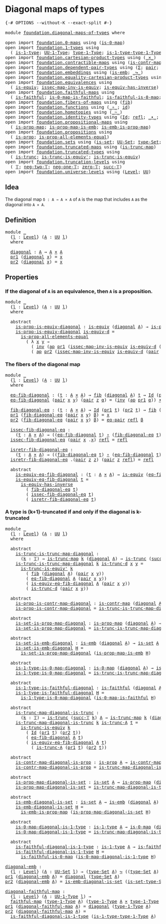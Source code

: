 # Diagonal maps of types

<pre class="Agda"><a id="35" class="Symbol">{-#</a> <a id="39" class="Keyword">OPTIONS</a> <a id="47" class="Pragma">--without-K</a> <a id="59" class="Pragma">--exact-split</a> <a id="73" class="Symbol">#-}</a>

<a id="78" class="Keyword">module</a> <a id="85" href="foundation.diagonal-maps-of-types.html" class="Module">foundation.diagonal-maps-of-types</a> <a id="119" class="Keyword">where</a>

<a id="126" class="Keyword">open</a> <a id="131" class="Keyword">import</a> <a id="138" href="foundation.0-maps.html" class="Module">foundation.0-maps</a> <a id="156" class="Keyword">using</a> <a id="162" class="Symbol">(</a><a id="163" href="foundation-core.0-maps.html#1168" class="Function">is-0-map</a><a id="171" class="Symbol">)</a>
<a id="173" class="Keyword">open</a> <a id="178" class="Keyword">import</a> <a id="185" href="foundation.1-types.html" class="Module">foundation.1-types</a> <a id="204" class="Keyword">using</a>
  <a id="212" class="Symbol">(</a> <a id="214" href="foundation-core.1-types.html#654" class="Function">is-1-type</a><a id="223" class="Symbol">;</a> <a id="225" href="foundation-core.1-types.html#720" class="Function">UU-1-Type</a><a id="234" class="Symbol">;</a> <a id="236" href="foundation-core.1-types.html#792" class="Function">type-1-Type</a><a id="247" class="Symbol">;</a> <a id="249" href="foundation-core.1-types.html#869" class="Function">is-1-type-type-1-Type</a><a id="270" class="Symbol">)</a>
<a id="272" class="Keyword">open</a> <a id="277" class="Keyword">import</a> <a id="284" href="foundation.cartesian-product-types.html" class="Module">foundation.cartesian-product-types</a> <a id="319" class="Keyword">using</a> <a id="325" class="Symbol">(</a><a id="326" href="foundation-core.cartesian-product-types.html#577" class="Function Operator">_×_</a><a id="329" class="Symbol">)</a>
<a id="331" class="Keyword">open</a> <a id="336" class="Keyword">import</a> <a id="343" href="foundation.contractible-maps.html" class="Module">foundation.contractible-maps</a> <a id="372" class="Keyword">using</a> <a id="378" class="Symbol">(</a><a id="379" href="foundation-core.contractible-maps.html#1464" class="Function">is-contr-map</a><a id="391" class="Symbol">)</a>
<a id="393" class="Keyword">open</a> <a id="398" class="Keyword">import</a> <a id="405" href="foundation.dependent-pair-types.html" class="Module">foundation.dependent-pair-types</a> <a id="437" class="Keyword">using</a> <a id="443" class="Symbol">(</a><a id="444" href="foundation-core.dependent-pair-types.html#502" class="Record">Σ</a><a id="445" class="Symbol">;</a> <a id="447" href="foundation-core.dependent-pair-types.html#575" class="InductiveConstructor">pair</a><a id="451" class="Symbol">;</a> <a id="453" href="foundation-core.dependent-pair-types.html#592" class="Field">pr1</a><a id="456" class="Symbol">;</a> <a id="458" href="foundation-core.dependent-pair-types.html#604" class="Field">pr2</a><a id="461" class="Symbol">)</a>
<a id="463" class="Keyword">open</a> <a id="468" class="Keyword">import</a> <a id="475" href="foundation.embeddings.html" class="Module">foundation.embeddings</a> <a id="497" class="Keyword">using</a> <a id="503" class="Symbol">(</a><a id="504" href="foundation-core.embeddings.html#980" class="Function">is-emb</a><a id="510" class="Symbol">;</a> <a id="512" href="foundation-core.embeddings.html#1062" class="Function Operator">_↪_</a><a id="515" class="Symbol">)</a>
<a id="517" class="Keyword">open</a> <a id="522" class="Keyword">import</a> <a id="529" href="foundation.equality-cartesian-product-types.html" class="Module">foundation.equality-cartesian-product-types</a> <a id="573" class="Keyword">using</a> <a id="579" class="Symbol">(</a><a id="580" href="foundation.equality-cartesian-product-types.html#1267" class="Function">eq-pair</a><a id="587" class="Symbol">)</a>
<a id="589" class="Keyword">open</a> <a id="594" class="Keyword">import</a> <a id="601" href="foundation.equivalences.html" class="Module">foundation.equivalences</a> <a id="625" class="Keyword">using</a>
  <a id="633" class="Symbol">(</a> <a id="635" href="foundation-core.equivalences.html#1542" class="Function">is-equiv</a><a id="643" class="Symbol">;</a> <a id="645" href="foundation-core.equivalences.html#4251" class="Function">issec-map-inv-is-equiv</a><a id="667" class="Symbol">;</a> <a id="669" href="foundation-core.equivalences.html#2999" class="Function">is-equiv-has-inverse</a><a id="689" class="Symbol">)</a>
<a id="691" class="Keyword">open</a> <a id="696" class="Keyword">import</a> <a id="703" href="foundation.faithful-maps.html" class="Module">foundation.faithful-maps</a> <a id="728" class="Keyword">using</a>
  <a id="736" class="Symbol">(</a> <a id="738" href="foundation-core.faithful-maps.html#1676" class="Function">is-faithful</a><a id="749" class="Symbol">;</a> <a id="751" href="foundation-core.faithful-maps.html#3598" class="Function">is-0-map-is-faithful</a><a id="771" class="Symbol">;</a> <a id="773" href="foundation-core.faithful-maps.html#3767" class="Function">is-faithful-is-0-map</a><a id="793" class="Symbol">;</a> <a id="795" href="foundation-core.faithful-maps.html#1766" class="Function">faithful-map</a><a id="807" class="Symbol">)</a>
<a id="809" class="Keyword">open</a> <a id="814" class="Keyword">import</a> <a id="821" href="foundation.fibers-of-maps.html" class="Module">foundation.fibers-of-maps</a> <a id="847" class="Keyword">using</a> <a id="853" class="Symbol">(</a><a id="854" href="foundation-core.fibers-of-maps.html#928" class="Function">fib</a><a id="857" class="Symbol">)</a>
<a id="859" class="Keyword">open</a> <a id="864" class="Keyword">import</a> <a id="871" href="foundation.functions.html" class="Module">foundation.functions</a> <a id="892" class="Keyword">using</a> <a id="898" class="Symbol">(</a><a id="899" href="foundation-core.functions.html#407" class="Function Operator">_∘_</a><a id="902" class="Symbol">;</a> <a id="904" href="foundation-core.functions.html#309" class="Function">id</a><a id="906" class="Symbol">)</a>
<a id="908" class="Keyword">open</a> <a id="913" class="Keyword">import</a> <a id="920" href="foundation.homotopies.html" class="Module">foundation.homotopies</a> <a id="942" class="Keyword">using</a> <a id="948" class="Symbol">(</a><a id="949" href="foundation-core.homotopies.html#545" class="Function Operator">_~_</a><a id="952" class="Symbol">)</a>
<a id="954" class="Keyword">open</a> <a id="959" class="Keyword">import</a> <a id="966" href="foundation.identity-types.html" class="Module">foundation.identity-types</a> <a id="992" class="Keyword">using</a> <a id="998" class="Symbol">(</a><a id="999" href="foundation-core.identity-types.html#1754" class="Datatype">Id</a><a id="1001" class="Symbol">;</a> <a id="1003" href="foundation-core.identity-types.html#1807" class="InductiveConstructor">refl</a><a id="1007" class="Symbol">;</a> <a id="1009" href="foundation-core.identity-types.html#2412" class="Function Operator">_∙_</a><a id="1012" class="Symbol">;</a> <a id="1014" href="foundation-core.identity-types.html#2716" class="Function">inv</a><a id="1017" class="Symbol">;</a> <a id="1019" href="foundation-core.identity-types.html#4017" class="Function">ap</a><a id="1021" class="Symbol">)</a>
<a id="1023" class="Keyword">open</a> <a id="1028" class="Keyword">import</a> <a id="1035" href="foundation.propositional-maps.html" class="Module">foundation.propositional-maps</a> <a id="1065" class="Keyword">using</a>
  <a id="1073" class="Symbol">(</a> <a id="1075" href="foundation-core.propositional-maps.html#1250" class="Function">is-prop-map</a><a id="1086" class="Symbol">;</a> <a id="1088" href="foundation-core.propositional-maps.html#1866" class="Function">is-prop-map-is-emb</a><a id="1106" class="Symbol">;</a> <a id="1108" href="foundation-core.propositional-maps.html#1524" class="Function">is-emb-is-prop-map</a><a id="1126" class="Symbol">)</a>
<a id="1128" class="Keyword">open</a> <a id="1133" class="Keyword">import</a> <a id="1140" href="foundation.propositions.html" class="Module">foundation.propositions</a> <a id="1164" class="Keyword">using</a>
  <a id="1172" class="Symbol">(</a> <a id="1174" href="foundation-core.propositions.html#1295" class="Function">is-prop</a><a id="1181" class="Symbol">;</a> <a id="1183" href="foundation-core.propositions.html#2393" class="Function">is-prop-all-elements-equal</a><a id="1209" class="Symbol">)</a>
<a id="1211" class="Keyword">open</a> <a id="1216" class="Keyword">import</a> <a id="1223" href="foundation.sets.html" class="Module">foundation.sets</a> <a id="1239" class="Keyword">using</a> <a id="1245" class="Symbol">(</a><a id="1246" href="foundation-core.sets.html#1099" class="Function">is-set</a><a id="1252" class="Symbol">;</a> <a id="1254" href="foundation-core.sets.html#1177" class="Function">UU-Set</a><a id="1260" class="Symbol">;</a> <a id="1262" href="foundation-core.sets.html#1291" class="Function">type-Set</a><a id="1270" class="Symbol">;</a> <a id="1272" href="foundation-core.sets.html#1342" class="Function">is-set-type-Set</a><a id="1287" class="Symbol">)</a>
<a id="1289" class="Keyword">open</a> <a id="1294" class="Keyword">import</a> <a id="1301" href="foundation.truncated-maps.html" class="Module">foundation.truncated-maps</a> <a id="1327" class="Keyword">using</a> <a id="1333" class="Symbol">(</a><a id="1334" href="foundation-core.truncated-maps.html#1873" class="Function">is-trunc-map</a><a id="1346" class="Symbol">)</a>
<a id="1348" class="Keyword">open</a> <a id="1353" class="Keyword">import</a> <a id="1360" href="foundation.truncated-types.html" class="Module">foundation.truncated-types</a> <a id="1387" class="Keyword">using</a>
  <a id="1395" class="Symbol">(</a> <a id="1397" href="foundation-core.truncated-types.html#1727" class="Function">is-trunc</a><a id="1405" class="Symbol">;</a> <a id="1407" href="foundation-core.truncated-types.html#4583" class="Function">is-trunc-is-equiv&#39;</a><a id="1425" class="Symbol">;</a> <a id="1427" href="foundation-core.truncated-types.html#4149" class="Function">is-trunc-is-equiv</a><a id="1444" class="Symbol">)</a>
<a id="1446" class="Keyword">open</a> <a id="1451" class="Keyword">import</a> <a id="1458" href="foundation.truncation-levels.html" class="Module">foundation.truncation-levels</a> <a id="1487" class="Keyword">using</a>
  <a id="1495" class="Symbol">(</a> <a id="1497" href="foundation-core.truncation-levels.html#382" class="Datatype">𝕋</a><a id="1498" class="Symbol">;</a> <a id="1500" href="foundation-core.truncation-levels.html#403" class="InductiveConstructor">neg-two-𝕋</a><a id="1509" class="Symbol">;</a> <a id="1511" href="foundation-core.truncation-levels.html#435" class="Function">neg-one-𝕋</a><a id="1520" class="Symbol">;</a> <a id="1522" href="foundation-core.truncation-levels.html#479" class="Function">zero-𝕋</a><a id="1528" class="Symbol">;</a> <a id="1530" href="foundation-core.truncation-levels.html#419" class="InductiveConstructor">succ-𝕋</a><a id="1536" class="Symbol">)</a>
<a id="1538" class="Keyword">open</a> <a id="1543" class="Keyword">import</a> <a id="1550" href="foundation.universe-levels.html" class="Module">foundation.universe-levels</a> <a id="1577" class="Keyword">using</a> <a id="1583" class="Symbol">(</a><a id="1584" href="Agda.Primitive.html#597" class="Postulate">Level</a><a id="1589" class="Symbol">;</a> <a id="1591" href="foundation-core.universe-levels.html#222" class="Primitive">UU</a><a id="1593" class="Symbol">)</a>
</pre>
## Idea

The diagonal map `δ : A → A × A` of `A` is the map that includes `A` as the diagonal into `A × A`.

## Definition

<pre class="Agda"><a id="1732" class="Keyword">module</a> <a id="1739" href="foundation.diagonal-maps-of-types.html#1739" class="Module">_</a>
  <a id="1743" class="Symbol">{</a><a id="1744" href="foundation.diagonal-maps-of-types.html#1744" class="Bound">l</a> <a id="1746" class="Symbol">:</a> <a id="1748" href="Agda.Primitive.html#597" class="Postulate">Level</a><a id="1753" class="Symbol">}</a> <a id="1755" class="Symbol">(</a><a id="1756" href="foundation.diagonal-maps-of-types.html#1756" class="Bound">A</a> <a id="1758" class="Symbol">:</a> <a id="1760" href="foundation-core.universe-levels.html#222" class="Primitive">UU</a> <a id="1763" href="foundation.diagonal-maps-of-types.html#1744" class="Bound">l</a><a id="1764" class="Symbol">)</a>
  <a id="1768" class="Keyword">where</a>

  <a id="1777" href="foundation.diagonal-maps-of-types.html#1777" class="Function">diagonal</a> <a id="1786" class="Symbol">:</a> <a id="1788" href="foundation.diagonal-maps-of-types.html#1756" class="Bound">A</a> <a id="1790" class="Symbol">→</a> <a id="1792" href="foundation.diagonal-maps-of-types.html#1756" class="Bound">A</a> <a id="1794" href="foundation-core.cartesian-product-types.html#577" class="Function Operator">×</a> <a id="1796" href="foundation.diagonal-maps-of-types.html#1756" class="Bound">A</a>
  <a id="1800" href="foundation-core.dependent-pair-types.html#592" class="Field">pr1</a> <a id="1804" class="Symbol">(</a><a id="1805" href="foundation.diagonal-maps-of-types.html#1777" class="Function">diagonal</a> <a id="1814" href="foundation.diagonal-maps-of-types.html#1814" class="Bound">x</a><a id="1815" class="Symbol">)</a> <a id="1817" class="Symbol">=</a> <a id="1819" href="foundation.diagonal-maps-of-types.html#1814" class="Bound">x</a>
  <a id="1823" href="foundation-core.dependent-pair-types.html#604" class="Field">pr2</a> <a id="1827" class="Symbol">(</a><a id="1828" href="foundation.diagonal-maps-of-types.html#1777" class="Function">diagonal</a> <a id="1837" href="foundation.diagonal-maps-of-types.html#1837" class="Bound">x</a><a id="1838" class="Symbol">)</a> <a id="1840" class="Symbol">=</a> <a id="1842" href="foundation.diagonal-maps-of-types.html#1837" class="Bound">x</a>
</pre>
## Properties

### If the diagonal of `A` is an equivalence, then `A` is a proposition.

<pre class="Agda"><a id="1946" class="Keyword">module</a> <a id="1953" href="foundation.diagonal-maps-of-types.html#1953" class="Module">_</a>
  <a id="1957" class="Symbol">{</a><a id="1958" href="foundation.diagonal-maps-of-types.html#1958" class="Bound">l</a> <a id="1960" class="Symbol">:</a> <a id="1962" href="Agda.Primitive.html#597" class="Postulate">Level</a><a id="1967" class="Symbol">}</a> <a id="1969" class="Symbol">(</a><a id="1970" href="foundation.diagonal-maps-of-types.html#1970" class="Bound">A</a> <a id="1972" class="Symbol">:</a> <a id="1974" href="foundation-core.universe-levels.html#222" class="Primitive">UU</a> <a id="1977" href="foundation.diagonal-maps-of-types.html#1958" class="Bound">l</a><a id="1978" class="Symbol">)</a>
  <a id="1982" class="Keyword">where</a>

  <a id="1991" class="Keyword">abstract</a>
    <a id="2004" href="foundation.diagonal-maps-of-types.html#2004" class="Function">is-prop-is-equiv-diagonal</a> <a id="2030" class="Symbol">:</a> <a id="2032" href="foundation-core.equivalences.html#1542" class="Function">is-equiv</a> <a id="2041" class="Symbol">(</a><a id="2042" href="foundation.diagonal-maps-of-types.html#1777" class="Function">diagonal</a> <a id="2051" href="foundation.diagonal-maps-of-types.html#1970" class="Bound">A</a><a id="2052" class="Symbol">)</a> <a id="2054" class="Symbol">→</a> <a id="2056" href="foundation-core.propositions.html#1295" class="Function">is-prop</a> <a id="2064" href="foundation.diagonal-maps-of-types.html#1970" class="Bound">A</a>
    <a id="2070" href="foundation.diagonal-maps-of-types.html#2004" class="Function">is-prop-is-equiv-diagonal</a> <a id="2096" href="foundation.diagonal-maps-of-types.html#2096" class="Bound">is-equiv-d</a> <a id="2107" class="Symbol">=</a>
      <a id="2115" href="foundation-core.propositions.html#2393" class="Function">is-prop-all-elements-equal</a>
        <a id="2150" class="Symbol">(</a> <a id="2152" class="Symbol">λ</a> <a id="2154" href="foundation.diagonal-maps-of-types.html#2154" class="Bound">x</a> <a id="2156" href="foundation.diagonal-maps-of-types.html#2156" class="Bound">y</a> <a id="2158" class="Symbol">→</a>
          <a id="2170" class="Symbol">(</a> <a id="2172" href="foundation-core.identity-types.html#2716" class="Function">inv</a> <a id="2176" class="Symbol">(</a><a id="2177" href="foundation-core.identity-types.html#4017" class="Function">ap</a> <a id="2180" href="foundation-core.dependent-pair-types.html#592" class="Field">pr1</a> <a id="2184" class="Symbol">(</a><a id="2185" href="foundation-core.equivalences.html#4251" class="Function">issec-map-inv-is-equiv</a> <a id="2208" href="foundation.diagonal-maps-of-types.html#2096" class="Bound">is-equiv-d</a> <a id="2219" class="Symbol">(</a><a id="2220" href="foundation-core.dependent-pair-types.html#575" class="InductiveConstructor">pair</a> <a id="2225" href="foundation.diagonal-maps-of-types.html#2154" class="Bound">x</a> <a id="2227" href="foundation.diagonal-maps-of-types.html#2156" class="Bound">y</a><a id="2228" class="Symbol">))))</a> <a id="2233" href="foundation-core.identity-types.html#2412" class="Function Operator">∙</a>
          <a id="2245" class="Symbol">(</a> <a id="2247" href="foundation-core.identity-types.html#4017" class="Function">ap</a> <a id="2250" href="foundation-core.dependent-pair-types.html#604" class="Field">pr2</a> <a id="2254" class="Symbol">(</a><a id="2255" href="foundation-core.equivalences.html#4251" class="Function">issec-map-inv-is-equiv</a> <a id="2278" href="foundation.diagonal-maps-of-types.html#2096" class="Bound">is-equiv-d</a> <a id="2289" class="Symbol">(</a><a id="2290" href="foundation-core.dependent-pair-types.html#575" class="InductiveConstructor">pair</a> <a id="2295" href="foundation.diagonal-maps-of-types.html#2154" class="Bound">x</a> <a id="2297" href="foundation.diagonal-maps-of-types.html#2156" class="Bound">y</a><a id="2298" class="Symbol">))))</a>
</pre>
### The fibers of the diagonal map

<pre class="Agda"><a id="2352" class="Keyword">module</a> <a id="2359" href="foundation.diagonal-maps-of-types.html#2359" class="Module">_</a>
  <a id="2363" class="Symbol">{</a><a id="2364" href="foundation.diagonal-maps-of-types.html#2364" class="Bound">l</a> <a id="2366" class="Symbol">:</a> <a id="2368" href="Agda.Primitive.html#597" class="Postulate">Level</a><a id="2373" class="Symbol">}</a> <a id="2375" class="Symbol">(</a><a id="2376" href="foundation.diagonal-maps-of-types.html#2376" class="Bound">A</a> <a id="2378" class="Symbol">:</a> <a id="2380" href="foundation-core.universe-levels.html#222" class="Primitive">UU</a> <a id="2383" href="foundation.diagonal-maps-of-types.html#2364" class="Bound">l</a><a id="2384" class="Symbol">)</a>
  <a id="2388" class="Keyword">where</a>

  <a id="2397" href="foundation.diagonal-maps-of-types.html#2397" class="Function">eq-fib-diagonal</a> <a id="2413" class="Symbol">:</a> <a id="2415" class="Symbol">(</a><a id="2416" href="foundation.diagonal-maps-of-types.html#2416" class="Bound">t</a> <a id="2418" class="Symbol">:</a> <a id="2420" href="foundation.diagonal-maps-of-types.html#2376" class="Bound">A</a> <a id="2422" href="foundation-core.cartesian-product-types.html#577" class="Function Operator">×</a> <a id="2424" href="foundation.diagonal-maps-of-types.html#2376" class="Bound">A</a><a id="2425" class="Symbol">)</a> <a id="2427" class="Symbol">→</a> <a id="2429" href="foundation-core.fibers-of-maps.html#928" class="Function">fib</a> <a id="2433" class="Symbol">(</a><a id="2434" href="foundation.diagonal-maps-of-types.html#1777" class="Function">diagonal</a> <a id="2443" href="foundation.diagonal-maps-of-types.html#2376" class="Bound">A</a><a id="2444" class="Symbol">)</a> <a id="2446" href="foundation.diagonal-maps-of-types.html#2416" class="Bound">t</a> <a id="2448" class="Symbol">→</a> <a id="2450" href="foundation-core.identity-types.html#1754" class="Datatype">Id</a> <a id="2453" class="Symbol">(</a><a id="2454" href="foundation-core.dependent-pair-types.html#592" class="Field">pr1</a> <a id="2458" href="foundation.diagonal-maps-of-types.html#2416" class="Bound">t</a><a id="2459" class="Symbol">)</a> <a id="2461" class="Symbol">(</a><a id="2462" href="foundation-core.dependent-pair-types.html#604" class="Field">pr2</a> <a id="2466" href="foundation.diagonal-maps-of-types.html#2416" class="Bound">t</a><a id="2467" class="Symbol">)</a>
  <a id="2471" href="foundation.diagonal-maps-of-types.html#2397" class="Function">eq-fib-diagonal</a> <a id="2487" class="Symbol">(</a><a id="2488" href="foundation-core.dependent-pair-types.html#575" class="InductiveConstructor">pair</a> <a id="2493" href="foundation.diagonal-maps-of-types.html#2493" class="Bound">x</a> <a id="2495" href="foundation.diagonal-maps-of-types.html#2495" class="Bound">y</a><a id="2496" class="Symbol">)</a> <a id="2498" class="Symbol">(</a><a id="2499" href="foundation-core.dependent-pair-types.html#575" class="InductiveConstructor">pair</a> <a id="2504" href="foundation.diagonal-maps-of-types.html#2504" class="Bound">z</a> <a id="2506" href="foundation.diagonal-maps-of-types.html#2506" class="Bound">α</a><a id="2507" class="Symbol">)</a> <a id="2509" class="Symbol">=</a> <a id="2511" class="Symbol">(</a><a id="2512" href="foundation-core.identity-types.html#2716" class="Function">inv</a> <a id="2516" class="Symbol">(</a><a id="2517" href="foundation-core.identity-types.html#4017" class="Function">ap</a> <a id="2520" href="foundation-core.dependent-pair-types.html#592" class="Field">pr1</a> <a id="2524" href="foundation.diagonal-maps-of-types.html#2506" class="Bound">α</a><a id="2525" class="Symbol">))</a> <a id="2528" href="foundation-core.identity-types.html#2412" class="Function Operator">∙</a> <a id="2530" class="Symbol">(</a><a id="2531" href="foundation-core.identity-types.html#4017" class="Function">ap</a> <a id="2534" href="foundation-core.dependent-pair-types.html#604" class="Field">pr2</a> <a id="2538" href="foundation.diagonal-maps-of-types.html#2506" class="Bound">α</a><a id="2539" class="Symbol">)</a>
  
  <a id="2546" href="foundation.diagonal-maps-of-types.html#2546" class="Function">fib-diagonal-eq</a> <a id="2562" class="Symbol">:</a> <a id="2564" class="Symbol">(</a><a id="2565" href="foundation.diagonal-maps-of-types.html#2565" class="Bound">t</a> <a id="2567" class="Symbol">:</a> <a id="2569" href="foundation.diagonal-maps-of-types.html#2376" class="Bound">A</a> <a id="2571" href="foundation-core.cartesian-product-types.html#577" class="Function Operator">×</a> <a id="2573" href="foundation.diagonal-maps-of-types.html#2376" class="Bound">A</a><a id="2574" class="Symbol">)</a> <a id="2576" class="Symbol">→</a> <a id="2578" href="foundation-core.identity-types.html#1754" class="Datatype">Id</a> <a id="2581" class="Symbol">(</a><a id="2582" href="foundation-core.dependent-pair-types.html#592" class="Field">pr1</a> <a id="2586" href="foundation.diagonal-maps-of-types.html#2565" class="Bound">t</a><a id="2587" class="Symbol">)</a> <a id="2589" class="Symbol">(</a><a id="2590" href="foundation-core.dependent-pair-types.html#604" class="Field">pr2</a> <a id="2594" href="foundation.diagonal-maps-of-types.html#2565" class="Bound">t</a><a id="2595" class="Symbol">)</a> <a id="2597" class="Symbol">→</a> <a id="2599" href="foundation-core.fibers-of-maps.html#928" class="Function">fib</a> <a id="2603" class="Symbol">(</a><a id="2604" href="foundation.diagonal-maps-of-types.html#1777" class="Function">diagonal</a> <a id="2613" href="foundation.diagonal-maps-of-types.html#2376" class="Bound">A</a><a id="2614" class="Symbol">)</a> <a id="2616" href="foundation.diagonal-maps-of-types.html#2565" class="Bound">t</a>
  <a id="2620" href="foundation-core.dependent-pair-types.html#592" class="Field">pr1</a> <a id="2624" class="Symbol">(</a><a id="2625" href="foundation.diagonal-maps-of-types.html#2546" class="Function">fib-diagonal-eq</a> <a id="2641" class="Symbol">(</a><a id="2642" href="foundation-core.dependent-pair-types.html#575" class="InductiveConstructor">pair</a> <a id="2647" href="foundation.diagonal-maps-of-types.html#2647" class="Bound">x</a> <a id="2649" href="foundation.diagonal-maps-of-types.html#2649" class="Bound">y</a><a id="2650" class="Symbol">)</a> <a id="2652" href="foundation.diagonal-maps-of-types.html#2652" class="Bound">β</a><a id="2653" class="Symbol">)</a> <a id="2655" class="Symbol">=</a> <a id="2657" href="foundation.diagonal-maps-of-types.html#2647" class="Bound">x</a>
  <a id="2661" href="foundation-core.dependent-pair-types.html#604" class="Field">pr2</a> <a id="2665" class="Symbol">(</a><a id="2666" href="foundation.diagonal-maps-of-types.html#2546" class="Function">fib-diagonal-eq</a> <a id="2682" class="Symbol">(</a><a id="2683" href="foundation-core.dependent-pair-types.html#575" class="InductiveConstructor">pair</a> <a id="2688" href="foundation.diagonal-maps-of-types.html#2688" class="Bound">x</a> <a id="2690" href="foundation.diagonal-maps-of-types.html#2690" class="Bound">y</a><a id="2691" class="Symbol">)</a> <a id="2693" href="foundation.diagonal-maps-of-types.html#2693" class="Bound">β</a><a id="2694" class="Symbol">)</a> <a id="2696" class="Symbol">=</a> <a id="2698" href="foundation.equality-cartesian-product-types.html#1267" class="Function">eq-pair</a> <a id="2706" href="foundation-core.identity-types.html#1807" class="InductiveConstructor">refl</a> <a id="2711" href="foundation.diagonal-maps-of-types.html#2693" class="Bound">β</a>
  
  <a id="2718" href="foundation.diagonal-maps-of-types.html#2718" class="Function">issec-fib-diagonal-eq</a> <a id="2740" class="Symbol">:</a>
    <a id="2746" class="Symbol">(</a><a id="2747" href="foundation.diagonal-maps-of-types.html#2747" class="Bound">t</a> <a id="2749" class="Symbol">:</a> <a id="2751" href="foundation.diagonal-maps-of-types.html#2376" class="Bound">A</a> <a id="2753" href="foundation-core.cartesian-product-types.html#577" class="Function Operator">×</a> <a id="2755" href="foundation.diagonal-maps-of-types.html#2376" class="Bound">A</a><a id="2756" class="Symbol">)</a> <a id="2758" class="Symbol">→</a> <a id="2760" class="Symbol">((</a><a id="2762" href="foundation.diagonal-maps-of-types.html#2397" class="Function">eq-fib-diagonal</a> <a id="2778" href="foundation.diagonal-maps-of-types.html#2747" class="Bound">t</a><a id="2779" class="Symbol">)</a> <a id="2781" href="foundation-core.functions.html#407" class="Function Operator">∘</a> <a id="2783" class="Symbol">(</a><a id="2784" href="foundation.diagonal-maps-of-types.html#2546" class="Function">fib-diagonal-eq</a> <a id="2800" href="foundation.diagonal-maps-of-types.html#2747" class="Bound">t</a><a id="2801" class="Symbol">))</a> <a id="2804" href="foundation-core.homotopies.html#545" class="Function Operator">~</a> <a id="2806" href="foundation-core.functions.html#309" class="Function">id</a>
  <a id="2811" href="foundation.diagonal-maps-of-types.html#2718" class="Function">issec-fib-diagonal-eq</a> <a id="2833" class="Symbol">(</a><a id="2834" href="foundation-core.dependent-pair-types.html#575" class="InductiveConstructor">pair</a> <a id="2839" href="foundation.diagonal-maps-of-types.html#2839" class="Bound">x</a> <a id="2841" class="DottedPattern Symbol">.</a><a id="2842" href="foundation.diagonal-maps-of-types.html#2839" class="DottedPattern Bound">x</a><a id="2843" class="Symbol">)</a> <a id="2845" href="foundation-core.identity-types.html#1807" class="InductiveConstructor">refl</a> <a id="2850" class="Symbol">=</a> <a id="2852" href="foundation-core.identity-types.html#1807" class="InductiveConstructor">refl</a>
  
  <a id="2862" href="foundation.diagonal-maps-of-types.html#2862" class="Function">isretr-fib-diagonal-eq</a> <a id="2885" class="Symbol">:</a>
    <a id="2891" class="Symbol">(</a><a id="2892" href="foundation.diagonal-maps-of-types.html#2892" class="Bound">t</a> <a id="2894" class="Symbol">:</a> <a id="2896" href="foundation.diagonal-maps-of-types.html#2376" class="Bound">A</a> <a id="2898" href="foundation-core.cartesian-product-types.html#577" class="Function Operator">×</a> <a id="2900" href="foundation.diagonal-maps-of-types.html#2376" class="Bound">A</a><a id="2901" class="Symbol">)</a> <a id="2903" class="Symbol">→</a> <a id="2905" class="Symbol">((</a><a id="2907" href="foundation.diagonal-maps-of-types.html#2546" class="Function">fib-diagonal-eq</a> <a id="2923" href="foundation.diagonal-maps-of-types.html#2892" class="Bound">t</a><a id="2924" class="Symbol">)</a> <a id="2926" href="foundation-core.functions.html#407" class="Function Operator">∘</a> <a id="2928" class="Symbol">(</a><a id="2929" href="foundation.diagonal-maps-of-types.html#2397" class="Function">eq-fib-diagonal</a> <a id="2945" href="foundation.diagonal-maps-of-types.html#2892" class="Bound">t</a><a id="2946" class="Symbol">))</a> <a id="2949" href="foundation-core.homotopies.html#545" class="Function Operator">~</a> <a id="2951" href="foundation-core.functions.html#309" class="Function">id</a>
  <a id="2956" href="foundation.diagonal-maps-of-types.html#2862" class="Function">isretr-fib-diagonal-eq</a> <a id="2979" class="DottedPattern Symbol">.(</a><a id="2981" href="foundation-core.dependent-pair-types.html#575" class="DottedPattern InductiveConstructor">pair</a> <a id="2986" href="foundation.diagonal-maps-of-types.html#2997" class="DottedPattern Bound">z</a> <a id="2988" href="foundation.diagonal-maps-of-types.html#2997" class="DottedPattern Bound">z</a><a id="2989" class="DottedPattern Symbol">)</a> <a id="2991" class="Symbol">(</a><a id="2992" href="foundation-core.dependent-pair-types.html#575" class="InductiveConstructor">pair</a> <a id="2997" href="foundation.diagonal-maps-of-types.html#2997" class="Bound">z</a> <a id="2999" href="foundation-core.identity-types.html#1807" class="InductiveConstructor">refl</a><a id="3003" class="Symbol">)</a> <a id="3005" class="Symbol">=</a> <a id="3007" href="foundation-core.identity-types.html#1807" class="InductiveConstructor">refl</a>
  
  <a id="3017" class="Keyword">abstract</a>
    <a id="3030" href="foundation.diagonal-maps-of-types.html#3030" class="Function">is-equiv-eq-fib-diagonal</a> <a id="3055" class="Symbol">:</a> <a id="3057" class="Symbol">(</a><a id="3058" href="foundation.diagonal-maps-of-types.html#3058" class="Bound">t</a> <a id="3060" class="Symbol">:</a> <a id="3062" href="foundation.diagonal-maps-of-types.html#2376" class="Bound">A</a> <a id="3064" href="foundation-core.cartesian-product-types.html#577" class="Function Operator">×</a> <a id="3066" href="foundation.diagonal-maps-of-types.html#2376" class="Bound">A</a><a id="3067" class="Symbol">)</a> <a id="3069" class="Symbol">→</a> <a id="3071" href="foundation-core.equivalences.html#1542" class="Function">is-equiv</a> <a id="3080" class="Symbol">(</a><a id="3081" href="foundation.diagonal-maps-of-types.html#2397" class="Function">eq-fib-diagonal</a> <a id="3097" href="foundation.diagonal-maps-of-types.html#3058" class="Bound">t</a><a id="3098" class="Symbol">)</a>
    <a id="3104" href="foundation.diagonal-maps-of-types.html#3030" class="Function">is-equiv-eq-fib-diagonal</a> <a id="3129" href="foundation.diagonal-maps-of-types.html#3129" class="Bound">t</a> <a id="3131" class="Symbol">=</a>
      <a id="3139" href="foundation-core.equivalences.html#2999" class="Function">is-equiv-has-inverse</a>
        <a id="3168" class="Symbol">(</a> <a id="3170" href="foundation.diagonal-maps-of-types.html#2546" class="Function">fib-diagonal-eq</a> <a id="3186" href="foundation.diagonal-maps-of-types.html#3129" class="Bound">t</a><a id="3187" class="Symbol">)</a>
        <a id="3197" class="Symbol">(</a> <a id="3199" href="foundation.diagonal-maps-of-types.html#2718" class="Function">issec-fib-diagonal-eq</a> <a id="3221" href="foundation.diagonal-maps-of-types.html#3129" class="Bound">t</a><a id="3222" class="Symbol">)</a>
        <a id="3232" class="Symbol">(</a> <a id="3234" href="foundation.diagonal-maps-of-types.html#2862" class="Function">isretr-fib-diagonal-eq</a> <a id="3257" href="foundation.diagonal-maps-of-types.html#3129" class="Bound">t</a><a id="3258" class="Symbol">)</a>
</pre>
### A type is (k+1)-truncated if and only if the diagonal is k-truncated

<pre class="Agda"><a id="3347" class="Keyword">module</a> <a id="3354" href="foundation.diagonal-maps-of-types.html#3354" class="Module">_</a>
  <a id="3358" class="Symbol">{</a><a id="3359" href="foundation.diagonal-maps-of-types.html#3359" class="Bound">l</a> <a id="3361" class="Symbol">:</a> <a id="3363" href="Agda.Primitive.html#597" class="Postulate">Level</a><a id="3368" class="Symbol">}</a> <a id="3370" class="Symbol">{</a><a id="3371" href="foundation.diagonal-maps-of-types.html#3371" class="Bound">A</a> <a id="3373" class="Symbol">:</a> <a id="3375" href="foundation-core.universe-levels.html#222" class="Primitive">UU</a> <a id="3378" href="foundation.diagonal-maps-of-types.html#3359" class="Bound">l</a><a id="3379" class="Symbol">}</a>
  <a id="3383" class="Keyword">where</a>
  
  <a id="3394" class="Keyword">abstract</a>
    <a id="3407" href="foundation.diagonal-maps-of-types.html#3407" class="Function">is-trunc-is-trunc-map-diagonal</a> <a id="3438" class="Symbol">:</a>
      <a id="3446" class="Symbol">(</a><a id="3447" href="foundation.diagonal-maps-of-types.html#3447" class="Bound">k</a> <a id="3449" class="Symbol">:</a> <a id="3451" href="foundation-core.truncation-levels.html#382" class="Datatype">𝕋</a><a id="3452" class="Symbol">)</a> <a id="3454" class="Symbol">→</a> <a id="3456" href="foundation-core.truncated-maps.html#1873" class="Function">is-trunc-map</a> <a id="3469" href="foundation.diagonal-maps-of-types.html#3447" class="Bound">k</a> <a id="3471" class="Symbol">(</a><a id="3472" href="foundation.diagonal-maps-of-types.html#1777" class="Function">diagonal</a> <a id="3481" href="foundation.diagonal-maps-of-types.html#3371" class="Bound">A</a><a id="3482" class="Symbol">)</a> <a id="3484" class="Symbol">→</a> <a id="3486" href="foundation-core.truncated-types.html#1727" class="Function">is-trunc</a> <a id="3495" class="Symbol">(</a><a id="3496" href="foundation-core.truncation-levels.html#419" class="InductiveConstructor">succ-𝕋</a> <a id="3503" href="foundation.diagonal-maps-of-types.html#3447" class="Bound">k</a><a id="3504" class="Symbol">)</a> <a id="3506" href="foundation.diagonal-maps-of-types.html#3371" class="Bound">A</a>
    <a id="3512" href="foundation.diagonal-maps-of-types.html#3407" class="Function">is-trunc-is-trunc-map-diagonal</a> <a id="3543" href="foundation.diagonal-maps-of-types.html#3543" class="Bound">k</a> <a id="3545" href="foundation.diagonal-maps-of-types.html#3545" class="Bound">is-trunc-d</a> <a id="3556" href="foundation.diagonal-maps-of-types.html#3556" class="Bound">x</a> <a id="3558" href="foundation.diagonal-maps-of-types.html#3558" class="Bound">y</a> <a id="3560" class="Symbol">=</a>
      <a id="3568" href="foundation-core.truncated-types.html#4583" class="Function">is-trunc-is-equiv&#39;</a> <a id="3587" href="foundation.diagonal-maps-of-types.html#3543" class="Bound">k</a>
        <a id="3597" class="Symbol">(</a> <a id="3599" href="foundation-core.fibers-of-maps.html#928" class="Function">fib</a> <a id="3603" class="Symbol">(</a><a id="3604" href="foundation.diagonal-maps-of-types.html#1777" class="Function">diagonal</a> <a id="3613" href="foundation.diagonal-maps-of-types.html#3371" class="Bound">A</a><a id="3614" class="Symbol">)</a> <a id="3616" class="Symbol">(</a><a id="3617" href="foundation-core.dependent-pair-types.html#575" class="InductiveConstructor">pair</a> <a id="3622" href="foundation.diagonal-maps-of-types.html#3556" class="Bound">x</a> <a id="3624" href="foundation.diagonal-maps-of-types.html#3558" class="Bound">y</a><a id="3625" class="Symbol">))</a>
        <a id="3636" class="Symbol">(</a> <a id="3638" href="foundation.diagonal-maps-of-types.html#2397" class="Function">eq-fib-diagonal</a> <a id="3654" href="foundation.diagonal-maps-of-types.html#3371" class="Bound">A</a> <a id="3656" class="Symbol">(</a><a id="3657" href="foundation-core.dependent-pair-types.html#575" class="InductiveConstructor">pair</a> <a id="3662" href="foundation.diagonal-maps-of-types.html#3556" class="Bound">x</a> <a id="3664" href="foundation.diagonal-maps-of-types.html#3558" class="Bound">y</a><a id="3665" class="Symbol">))</a>
        <a id="3676" class="Symbol">(</a> <a id="3678" href="foundation.diagonal-maps-of-types.html#3030" class="Function">is-equiv-eq-fib-diagonal</a> <a id="3703" href="foundation.diagonal-maps-of-types.html#3371" class="Bound">A</a> <a id="3705" class="Symbol">(</a><a id="3706" href="foundation-core.dependent-pair-types.html#575" class="InductiveConstructor">pair</a> <a id="3711" href="foundation.diagonal-maps-of-types.html#3556" class="Bound">x</a> <a id="3713" href="foundation.diagonal-maps-of-types.html#3558" class="Bound">y</a><a id="3714" class="Symbol">))</a>
        <a id="3725" class="Symbol">(</a> <a id="3727" href="foundation.diagonal-maps-of-types.html#3545" class="Bound">is-trunc-d</a> <a id="3738" class="Symbol">(</a><a id="3739" href="foundation-core.dependent-pair-types.html#575" class="InductiveConstructor">pair</a> <a id="3744" href="foundation.diagonal-maps-of-types.html#3556" class="Bound">x</a> <a id="3746" href="foundation.diagonal-maps-of-types.html#3558" class="Bound">y</a><a id="3747" class="Symbol">))</a>

  <a id="3753" class="Keyword">abstract</a>
    <a id="3766" href="foundation.diagonal-maps-of-types.html#3766" class="Function">is-prop-is-contr-map-diagonal</a> <a id="3796" class="Symbol">:</a> <a id="3798" href="foundation-core.contractible-maps.html#1464" class="Function">is-contr-map</a> <a id="3811" class="Symbol">(</a><a id="3812" href="foundation.diagonal-maps-of-types.html#1777" class="Function">diagonal</a> <a id="3821" href="foundation.diagonal-maps-of-types.html#3371" class="Bound">A</a><a id="3822" class="Symbol">)</a> <a id="3824" class="Symbol">→</a> <a id="3826" href="foundation-core.propositions.html#1295" class="Function">is-prop</a> <a id="3834" href="foundation.diagonal-maps-of-types.html#3371" class="Bound">A</a>
    <a id="3840" href="foundation.diagonal-maps-of-types.html#3766" class="Function">is-prop-is-contr-map-diagonal</a> <a id="3870" class="Symbol">=</a> <a id="3872" href="foundation.diagonal-maps-of-types.html#3407" class="Function">is-trunc-is-trunc-map-diagonal</a> <a id="3903" href="foundation-core.truncation-levels.html#403" class="InductiveConstructor">neg-two-𝕋</a>

  <a id="3916" class="Keyword">abstract</a>
    <a id="3929" href="foundation.diagonal-maps-of-types.html#3929" class="Function">is-set-is-prop-map-diagonal</a> <a id="3957" class="Symbol">:</a> <a id="3959" href="foundation-core.propositional-maps.html#1250" class="Function">is-prop-map</a> <a id="3971" class="Symbol">(</a><a id="3972" href="foundation.diagonal-maps-of-types.html#1777" class="Function">diagonal</a> <a id="3981" href="foundation.diagonal-maps-of-types.html#3371" class="Bound">A</a><a id="3982" class="Symbol">)</a> <a id="3984" class="Symbol">→</a> <a id="3986" href="foundation-core.sets.html#1099" class="Function">is-set</a> <a id="3993" href="foundation.diagonal-maps-of-types.html#3371" class="Bound">A</a>
    <a id="3999" href="foundation.diagonal-maps-of-types.html#3929" class="Function">is-set-is-prop-map-diagonal</a> <a id="4027" class="Symbol">=</a> <a id="4029" href="foundation.diagonal-maps-of-types.html#3407" class="Function">is-trunc-is-trunc-map-diagonal</a> <a id="4060" href="foundation-core.truncation-levels.html#435" class="Function">neg-one-𝕋</a>

  <a id="4073" class="Keyword">abstract</a>
    <a id="4086" href="foundation.diagonal-maps-of-types.html#4086" class="Function">is-set-is-emb-diagonal</a> <a id="4109" class="Symbol">:</a> <a id="4111" href="foundation-core.embeddings.html#980" class="Function">is-emb</a> <a id="4118" class="Symbol">(</a><a id="4119" href="foundation.diagonal-maps-of-types.html#1777" class="Function">diagonal</a> <a id="4128" href="foundation.diagonal-maps-of-types.html#3371" class="Bound">A</a><a id="4129" class="Symbol">)</a> <a id="4131" class="Symbol">→</a> <a id="4133" href="foundation-core.sets.html#1099" class="Function">is-set</a> <a id="4140" href="foundation.diagonal-maps-of-types.html#3371" class="Bound">A</a>
    <a id="4146" href="foundation.diagonal-maps-of-types.html#4086" class="Function">is-set-is-emb-diagonal</a> <a id="4169" href="foundation.diagonal-maps-of-types.html#4169" class="Bound">H</a> <a id="4171" class="Symbol">=</a>
      <a id="4179" href="foundation.diagonal-maps-of-types.html#3929" class="Function">is-set-is-prop-map-diagonal</a> <a id="4207" class="Symbol">(</a><a id="4208" href="foundation-core.propositional-maps.html#1866" class="Function">is-prop-map-is-emb</a> <a id="4227" href="foundation.diagonal-maps-of-types.html#4169" class="Bound">H</a><a id="4228" class="Symbol">)</a>

  <a id="4233" class="Keyword">abstract</a>
    <a id="4246" href="foundation.diagonal-maps-of-types.html#4246" class="Function">is-1-type-is-0-map-diagonal</a> <a id="4274" class="Symbol">:</a> <a id="4276" href="foundation-core.0-maps.html#1168" class="Function">is-0-map</a> <a id="4285" class="Symbol">(</a><a id="4286" href="foundation.diagonal-maps-of-types.html#1777" class="Function">diagonal</a> <a id="4295" href="foundation.diagonal-maps-of-types.html#3371" class="Bound">A</a><a id="4296" class="Symbol">)</a> <a id="4298" class="Symbol">→</a> <a id="4300" href="foundation-core.1-types.html#654" class="Function">is-1-type</a> <a id="4310" href="foundation.diagonal-maps-of-types.html#3371" class="Bound">A</a>
    <a id="4316" href="foundation.diagonal-maps-of-types.html#4246" class="Function">is-1-type-is-0-map-diagonal</a> <a id="4344" class="Symbol">=</a> <a id="4346" href="foundation.diagonal-maps-of-types.html#3407" class="Function">is-trunc-is-trunc-map-diagonal</a> <a id="4377" href="foundation-core.truncation-levels.html#479" class="Function">zero-𝕋</a>

  <a id="4387" class="Keyword">abstract</a>
    <a id="4400" href="foundation.diagonal-maps-of-types.html#4400" class="Function">is-1-type-is-faithful-diagonal</a> <a id="4431" class="Symbol">:</a> <a id="4433" href="foundation-core.faithful-maps.html#1676" class="Function">is-faithful</a> <a id="4445" class="Symbol">(</a><a id="4446" href="foundation.diagonal-maps-of-types.html#1777" class="Function">diagonal</a> <a id="4455" href="foundation.diagonal-maps-of-types.html#3371" class="Bound">A</a><a id="4456" class="Symbol">)</a> <a id="4458" class="Symbol">→</a> <a id="4460" href="foundation-core.1-types.html#654" class="Function">is-1-type</a> <a id="4470" href="foundation.diagonal-maps-of-types.html#3371" class="Bound">A</a>
    <a id="4476" href="foundation.diagonal-maps-of-types.html#4400" class="Function">is-1-type-is-faithful-diagonal</a> <a id="4507" href="foundation.diagonal-maps-of-types.html#4507" class="Bound">H</a> <a id="4509" class="Symbol">=</a>
      <a id="4517" href="foundation.diagonal-maps-of-types.html#4246" class="Function">is-1-type-is-0-map-diagonal</a> <a id="4545" class="Symbol">(</a><a id="4546" href="foundation-core.faithful-maps.html#3598" class="Function">is-0-map-is-faithful</a> <a id="4567" href="foundation.diagonal-maps-of-types.html#4507" class="Bound">H</a><a id="4568" class="Symbol">)</a>
  
  <a id="4575" class="Keyword">abstract</a>
    <a id="4588" href="foundation.diagonal-maps-of-types.html#4588" class="Function">is-trunc-map-diagonal-is-trunc</a> <a id="4619" class="Symbol">:</a> 
      <a id="4628" class="Symbol">(</a><a id="4629" href="foundation.diagonal-maps-of-types.html#4629" class="Bound">k</a> <a id="4631" class="Symbol">:</a> <a id="4633" href="foundation-core.truncation-levels.html#382" class="Datatype">𝕋</a><a id="4634" class="Symbol">)</a> <a id="4636" class="Symbol">→</a> <a id="4638" href="foundation-core.truncated-types.html#1727" class="Function">is-trunc</a> <a id="4647" class="Symbol">(</a><a id="4648" href="foundation-core.truncation-levels.html#419" class="InductiveConstructor">succ-𝕋</a> <a id="4655" href="foundation.diagonal-maps-of-types.html#4629" class="Bound">k</a><a id="4656" class="Symbol">)</a> <a id="4658" href="foundation.diagonal-maps-of-types.html#3371" class="Bound">A</a> <a id="4660" class="Symbol">→</a> <a id="4662" href="foundation-core.truncated-maps.html#1873" class="Function">is-trunc-map</a> <a id="4675" href="foundation.diagonal-maps-of-types.html#4629" class="Bound">k</a> <a id="4677" class="Symbol">(</a><a id="4678" href="foundation.diagonal-maps-of-types.html#1777" class="Function">diagonal</a> <a id="4687" href="foundation.diagonal-maps-of-types.html#3371" class="Bound">A</a><a id="4688" class="Symbol">)</a>
    <a id="4694" href="foundation.diagonal-maps-of-types.html#4588" class="Function">is-trunc-map-diagonal-is-trunc</a> <a id="4725" href="foundation.diagonal-maps-of-types.html#4725" class="Bound">k</a> <a id="4727" href="foundation.diagonal-maps-of-types.html#4727" class="Bound">is-trunc-A</a> <a id="4738" href="foundation.diagonal-maps-of-types.html#4738" class="Bound">t</a> <a id="4740" class="Symbol">=</a>
      <a id="4748" href="foundation-core.truncated-types.html#4149" class="Function">is-trunc-is-equiv</a> <a id="4766" href="foundation.diagonal-maps-of-types.html#4725" class="Bound">k</a>
        <a id="4776" class="Symbol">(</a> <a id="4778" href="foundation-core.identity-types.html#1754" class="Datatype">Id</a> <a id="4781" class="Symbol">(</a><a id="4782" href="foundation-core.dependent-pair-types.html#592" class="Field">pr1</a> <a id="4786" href="foundation.diagonal-maps-of-types.html#4738" class="Bound">t</a><a id="4787" class="Symbol">)</a> <a id="4789" class="Symbol">(</a><a id="4790" href="foundation-core.dependent-pair-types.html#604" class="Field">pr2</a> <a id="4794" href="foundation.diagonal-maps-of-types.html#4738" class="Bound">t</a><a id="4795" class="Symbol">))</a>
        <a id="4806" class="Symbol">(</a> <a id="4808" href="foundation.diagonal-maps-of-types.html#2397" class="Function">eq-fib-diagonal</a> <a id="4824" href="foundation.diagonal-maps-of-types.html#3371" class="Bound">A</a> <a id="4826" href="foundation.diagonal-maps-of-types.html#4738" class="Bound">t</a><a id="4827" class="Symbol">)</a>
        <a id="4837" class="Symbol">(</a> <a id="4839" href="foundation.diagonal-maps-of-types.html#3030" class="Function">is-equiv-eq-fib-diagonal</a> <a id="4864" href="foundation.diagonal-maps-of-types.html#3371" class="Bound">A</a> <a id="4866" href="foundation.diagonal-maps-of-types.html#4738" class="Bound">t</a><a id="4867" class="Symbol">)</a>
          <a id="4879" class="Symbol">(</a> <a id="4881" href="foundation.diagonal-maps-of-types.html#4727" class="Bound">is-trunc-A</a> <a id="4892" class="Symbol">(</a><a id="4893" href="foundation-core.dependent-pair-types.html#592" class="Field">pr1</a> <a id="4897" href="foundation.diagonal-maps-of-types.html#4738" class="Bound">t</a><a id="4898" class="Symbol">)</a> <a id="4900" class="Symbol">(</a><a id="4901" href="foundation-core.dependent-pair-types.html#604" class="Field">pr2</a> <a id="4905" href="foundation.diagonal-maps-of-types.html#4738" class="Bound">t</a><a id="4906" class="Symbol">))</a>

  <a id="4912" class="Keyword">abstract</a>
    <a id="4925" href="foundation.diagonal-maps-of-types.html#4925" class="Function">is-contr-map-diagonal-is-prop</a> <a id="4955" class="Symbol">:</a> <a id="4957" href="foundation-core.propositions.html#1295" class="Function">is-prop</a> <a id="4965" href="foundation.diagonal-maps-of-types.html#3371" class="Bound">A</a> <a id="4967" class="Symbol">→</a> <a id="4969" href="foundation-core.contractible-maps.html#1464" class="Function">is-contr-map</a> <a id="4982" class="Symbol">(</a><a id="4983" href="foundation.diagonal-maps-of-types.html#1777" class="Function">diagonal</a> <a id="4992" href="foundation.diagonal-maps-of-types.html#3371" class="Bound">A</a><a id="4993" class="Symbol">)</a>
    <a id="4999" href="foundation.diagonal-maps-of-types.html#4925" class="Function">is-contr-map-diagonal-is-prop</a> <a id="5029" class="Symbol">=</a> <a id="5031" href="foundation.diagonal-maps-of-types.html#4588" class="Function">is-trunc-map-diagonal-is-trunc</a> <a id="5062" href="foundation-core.truncation-levels.html#403" class="InductiveConstructor">neg-two-𝕋</a>

  <a id="5075" class="Keyword">abstract</a>
    <a id="5088" href="foundation.diagonal-maps-of-types.html#5088" class="Function">is-prop-map-diagonal-is-set</a> <a id="5116" class="Symbol">:</a> <a id="5118" href="foundation-core.sets.html#1099" class="Function">is-set</a> <a id="5125" href="foundation.diagonal-maps-of-types.html#3371" class="Bound">A</a> <a id="5127" class="Symbol">→</a> <a id="5129" href="foundation-core.propositional-maps.html#1250" class="Function">is-prop-map</a> <a id="5141" class="Symbol">(</a><a id="5142" href="foundation.diagonal-maps-of-types.html#1777" class="Function">diagonal</a> <a id="5151" href="foundation.diagonal-maps-of-types.html#3371" class="Bound">A</a><a id="5152" class="Symbol">)</a>
    <a id="5158" href="foundation.diagonal-maps-of-types.html#5088" class="Function">is-prop-map-diagonal-is-set</a> <a id="5186" class="Symbol">=</a> <a id="5188" href="foundation.diagonal-maps-of-types.html#4588" class="Function">is-trunc-map-diagonal-is-trunc</a> <a id="5219" href="foundation-core.truncation-levels.html#435" class="Function">neg-one-𝕋</a>

  <a id="5232" class="Keyword">abstract</a>
    <a id="5245" href="foundation.diagonal-maps-of-types.html#5245" class="Function">is-emb-diagonal-is-set</a> <a id="5268" class="Symbol">:</a> <a id="5270" href="foundation-core.sets.html#1099" class="Function">is-set</a> <a id="5277" href="foundation.diagonal-maps-of-types.html#3371" class="Bound">A</a> <a id="5279" class="Symbol">→</a> <a id="5281" href="foundation-core.embeddings.html#980" class="Function">is-emb</a> <a id="5288" class="Symbol">(</a><a id="5289" href="foundation.diagonal-maps-of-types.html#1777" class="Function">diagonal</a> <a id="5298" href="foundation.diagonal-maps-of-types.html#3371" class="Bound">A</a><a id="5299" class="Symbol">)</a>
    <a id="5305" href="foundation.diagonal-maps-of-types.html#5245" class="Function">is-emb-diagonal-is-set</a> <a id="5328" href="foundation.diagonal-maps-of-types.html#5328" class="Bound">H</a> <a id="5330" class="Symbol">=</a>
      <a id="5338" href="foundation-core.propositional-maps.html#1524" class="Function">is-emb-is-prop-map</a> <a id="5357" class="Symbol">(</a><a id="5358" href="foundation.diagonal-maps-of-types.html#5088" class="Function">is-prop-map-diagonal-is-set</a> <a id="5386" href="foundation.diagonal-maps-of-types.html#5328" class="Bound">H</a><a id="5387" class="Symbol">)</a>

  <a id="5392" class="Keyword">abstract</a>
    <a id="5405" href="foundation.diagonal-maps-of-types.html#5405" class="Function">is-0-map-diagonal-is-1-type</a> <a id="5433" class="Symbol">:</a> <a id="5435" href="foundation-core.1-types.html#654" class="Function">is-1-type</a> <a id="5445" href="foundation.diagonal-maps-of-types.html#3371" class="Bound">A</a> <a id="5447" class="Symbol">→</a> <a id="5449" href="foundation-core.0-maps.html#1168" class="Function">is-0-map</a> <a id="5458" class="Symbol">(</a><a id="5459" href="foundation.diagonal-maps-of-types.html#1777" class="Function">diagonal</a> <a id="5468" href="foundation.diagonal-maps-of-types.html#3371" class="Bound">A</a><a id="5469" class="Symbol">)</a>
    <a id="5475" href="foundation.diagonal-maps-of-types.html#5405" class="Function">is-0-map-diagonal-is-1-type</a> <a id="5503" class="Symbol">=</a> <a id="5505" href="foundation.diagonal-maps-of-types.html#4588" class="Function">is-trunc-map-diagonal-is-trunc</a> <a id="5536" href="foundation-core.truncation-levels.html#479" class="Function">zero-𝕋</a>

  <a id="5546" class="Keyword">abstract</a>
    <a id="5559" href="foundation.diagonal-maps-of-types.html#5559" class="Function">is-faithful-diagonal-is-1-type</a> <a id="5590" class="Symbol">:</a> <a id="5592" href="foundation-core.1-types.html#654" class="Function">is-1-type</a> <a id="5602" href="foundation.diagonal-maps-of-types.html#3371" class="Bound">A</a> <a id="5604" class="Symbol">→</a> <a id="5606" href="foundation-core.faithful-maps.html#1676" class="Function">is-faithful</a> <a id="5618" class="Symbol">(</a><a id="5619" href="foundation.diagonal-maps-of-types.html#1777" class="Function">diagonal</a> <a id="5628" href="foundation.diagonal-maps-of-types.html#3371" class="Bound">A</a><a id="5629" class="Symbol">)</a>
    <a id="5635" href="foundation.diagonal-maps-of-types.html#5559" class="Function">is-faithful-diagonal-is-1-type</a> <a id="5666" href="foundation.diagonal-maps-of-types.html#5666" class="Bound">H</a> <a id="5668" class="Symbol">=</a>
      <a id="5676" href="foundation-core.faithful-maps.html#3767" class="Function">is-faithful-is-0-map</a> <a id="5697" class="Symbol">(</a><a id="5698" href="foundation.diagonal-maps-of-types.html#5405" class="Function">is-0-map-diagonal-is-1-type</a> <a id="5726" href="foundation.diagonal-maps-of-types.html#5666" class="Bound">H</a><a id="5727" class="Symbol">)</a>

<a id="diagonal-emb"></a><a id="5730" href="foundation.diagonal-maps-of-types.html#5730" class="Function">diagonal-emb</a> <a id="5743" class="Symbol">:</a>
  <a id="5747" class="Symbol">{</a><a id="5748" href="foundation.diagonal-maps-of-types.html#5748" class="Bound">l</a> <a id="5750" class="Symbol">:</a> <a id="5752" href="Agda.Primitive.html#597" class="Postulate">Level</a><a id="5757" class="Symbol">}</a> <a id="5759" class="Symbol">(</a><a id="5760" href="foundation.diagonal-maps-of-types.html#5760" class="Bound">A</a> <a id="5762" class="Symbol">:</a> <a id="5764" href="foundation-core.sets.html#1177" class="Function">UU-Set</a> <a id="5771" href="foundation.diagonal-maps-of-types.html#5748" class="Bound">l</a><a id="5772" class="Symbol">)</a> <a id="5774" class="Symbol">→</a> <a id="5776" class="Symbol">(</a><a id="5777" href="foundation-core.sets.html#1291" class="Function">type-Set</a> <a id="5786" href="foundation.diagonal-maps-of-types.html#5760" class="Bound">A</a><a id="5787" class="Symbol">)</a> <a id="5789" href="foundation-core.embeddings.html#1062" class="Function Operator">↪</a> <a id="5791" class="Symbol">((</a><a id="5793" href="foundation-core.sets.html#1291" class="Function">type-Set</a> <a id="5802" href="foundation.diagonal-maps-of-types.html#5760" class="Bound">A</a><a id="5803" class="Symbol">)</a> <a id="5805" href="foundation-core.cartesian-product-types.html#577" class="Function Operator">×</a> <a id="5807" class="Symbol">(</a><a id="5808" href="foundation-core.sets.html#1291" class="Function">type-Set</a> <a id="5817" href="foundation.diagonal-maps-of-types.html#5760" class="Bound">A</a><a id="5818" class="Symbol">))</a>
<a id="5821" href="foundation-core.dependent-pair-types.html#592" class="Field">pr1</a> <a id="5825" class="Symbol">(</a><a id="5826" href="foundation.diagonal-maps-of-types.html#5730" class="Function">diagonal-emb</a> <a id="5839" href="foundation.diagonal-maps-of-types.html#5839" class="Bound">A</a><a id="5840" class="Symbol">)</a> <a id="5842" class="Symbol">=</a> <a id="5844" href="foundation.diagonal-maps-of-types.html#1777" class="Function">diagonal</a> <a id="5853" class="Symbol">(</a><a id="5854" href="foundation-core.sets.html#1291" class="Function">type-Set</a> <a id="5863" href="foundation.diagonal-maps-of-types.html#5839" class="Bound">A</a><a id="5864" class="Symbol">)</a>
<a id="5866" href="foundation-core.dependent-pair-types.html#604" class="Field">pr2</a> <a id="5870" class="Symbol">(</a><a id="5871" href="foundation.diagonal-maps-of-types.html#5730" class="Function">diagonal-emb</a> <a id="5884" href="foundation.diagonal-maps-of-types.html#5884" class="Bound">A</a><a id="5885" class="Symbol">)</a> <a id="5887" class="Symbol">=</a> <a id="5889" href="foundation.diagonal-maps-of-types.html#5245" class="Function">is-emb-diagonal-is-set</a> <a id="5912" class="Symbol">(</a><a id="5913" href="foundation-core.sets.html#1342" class="Function">is-set-type-Set</a> <a id="5929" href="foundation.diagonal-maps-of-types.html#5884" class="Bound">A</a><a id="5930" class="Symbol">)</a>

<a id="diagonal-faithful-map"></a><a id="5933" href="foundation.diagonal-maps-of-types.html#5933" class="Function">diagonal-faithful-map</a> <a id="5955" class="Symbol">:</a>
  <a id="5959" class="Symbol">{</a><a id="5960" href="foundation.diagonal-maps-of-types.html#5960" class="Bound">l</a> <a id="5962" class="Symbol">:</a> <a id="5964" href="Agda.Primitive.html#597" class="Postulate">Level</a><a id="5969" class="Symbol">}</a> <a id="5971" class="Symbol">(</a><a id="5972" href="foundation.diagonal-maps-of-types.html#5972" class="Bound">A</a> <a id="5974" class="Symbol">:</a> <a id="5976" href="foundation-core.1-types.html#720" class="Function">UU-1-Type</a> <a id="5986" href="foundation.diagonal-maps-of-types.html#5960" class="Bound">l</a><a id="5987" class="Symbol">)</a> <a id="5989" class="Symbol">→</a>
  <a id="5993" href="foundation-core.faithful-maps.html#1766" class="Function">faithful-map</a> <a id="6006" class="Symbol">(</a><a id="6007" href="foundation-core.1-types.html#792" class="Function">type-1-Type</a> <a id="6019" href="foundation.diagonal-maps-of-types.html#5972" class="Bound">A</a><a id="6020" class="Symbol">)</a> <a id="6022" class="Symbol">(</a><a id="6023" href="foundation-core.1-types.html#792" class="Function">type-1-Type</a> <a id="6035" href="foundation.diagonal-maps-of-types.html#5972" class="Bound">A</a> <a id="6037" href="foundation-core.cartesian-product-types.html#577" class="Function Operator">×</a> <a id="6039" href="foundation-core.1-types.html#792" class="Function">type-1-Type</a> <a id="6051" href="foundation.diagonal-maps-of-types.html#5972" class="Bound">A</a><a id="6052" class="Symbol">)</a>
<a id="6054" href="foundation-core.dependent-pair-types.html#592" class="Field">pr1</a> <a id="6058" class="Symbol">(</a><a id="6059" href="foundation.diagonal-maps-of-types.html#5933" class="Function">diagonal-faithful-map</a> <a id="6081" href="foundation.diagonal-maps-of-types.html#6081" class="Bound">A</a><a id="6082" class="Symbol">)</a> <a id="6084" class="Symbol">=</a> <a id="6086" href="foundation.diagonal-maps-of-types.html#1777" class="Function">diagonal</a> <a id="6095" class="Symbol">(</a><a id="6096" href="foundation-core.1-types.html#792" class="Function">type-1-Type</a> <a id="6108" href="foundation.diagonal-maps-of-types.html#6081" class="Bound">A</a><a id="6109" class="Symbol">)</a>
<a id="6111" href="foundation-core.dependent-pair-types.html#604" class="Field">pr2</a> <a id="6115" class="Symbol">(</a><a id="6116" href="foundation.diagonal-maps-of-types.html#5933" class="Function">diagonal-faithful-map</a> <a id="6138" href="foundation.diagonal-maps-of-types.html#6138" class="Bound">A</a><a id="6139" class="Symbol">)</a> <a id="6141" class="Symbol">=</a>
  <a id="6145" href="foundation.diagonal-maps-of-types.html#5559" class="Function">is-faithful-diagonal-is-1-type</a> <a id="6176" class="Symbol">(</a><a id="6177" href="foundation-core.1-types.html#869" class="Function">is-1-type-type-1-Type</a> <a id="6199" href="foundation.diagonal-maps-of-types.html#6138" class="Bound">A</a><a id="6200" class="Symbol">)</a>
</pre>